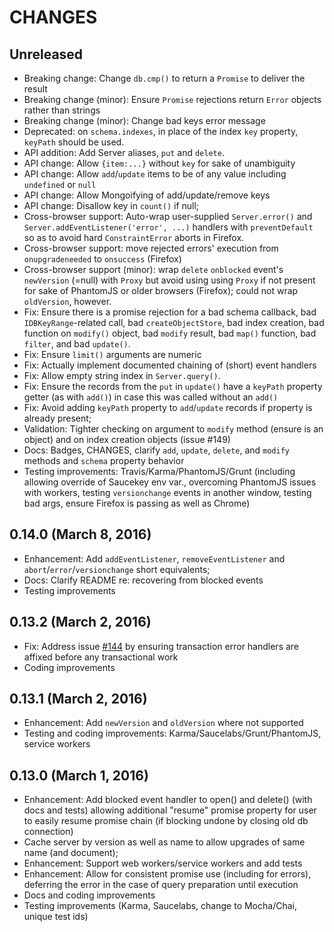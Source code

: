 # CHANGES

## Unreleased

- Breaking change: Change `db.cmp()` to return a `Promise` to deliver
    the result
- Breaking change (minor): Ensure `Promise` rejections return `Error` objects
    rather than strings
- Breaking change (minor): Change bad keys error message
- Deprecated: on `schema.indexes`, in place of the index `key` property,
    `keyPath` should be used.
- API addition: Add Server aliases, `put` and `delete`.
- API change: Allow `{item:...}` without `key` for sake of unambiguity
- API change: Allow `add`/`update` items to be of any value including
    `undefined` or `null`
- API change: Allow Mongoifying of add/update/remove keys
- API change: Disallow key in `count()` if null;
- Cross-browser support: Auto-wrap user-supplied `Server.error()` and
    `Server.addEventListener('error', ...)` handlers with `preventDefault`
    so as to avoid hard `ConstraintError` aborts in Firefox.
- Cross-browser support: move rejected errors' execution from
    `onupgradeneeded` to `onsuccess` (Firefox)
- Cross-browser support (minor): wrap `delete` `onblocked` event's
    `newVersion` (=null) with `Proxy` but avoid using using `Proxy`
    if not present for sake of PhantomJS or older browsers (Firefox);
    could not wrap `oldVersion`, however.
- Fix: Ensure there is a promise rejection for a bad schema callback,
    bad `IDBKeyRange`-related call, bad `createObjectStore`, bad index
    creation, bad function on `modify()` object, bad `modify` result,
    bad `map()` function, bad `filter`, and bad `update()`.
- Fix: Ensure `limit()` arguments are numeric
- Fix: Actually implement documented chaining of (short) event handlers
- Fix: Allow empty string index in `Server.query()`.
- Fix: Ensure the records from the `put` in `update()` have a `keyPath`
    property getter (as with `add()`) in case this was called without
    an `add()`
- Fix: Avoid adding `keyPath` property to `add`/`update` records if property
    is already present;
- Validation: Tighter checking on argument to `modify` method (ensure is
    an object) and on index creation objects (issue #149)
- Docs: Badges, CHANGES, clarify `add`, `update`, `delete`, and `modify`
    methods and `schema` property behavior
- Testing improvements: Travis/Karma/PhantomJS/Grunt (including allowing
    override of Saucekey env var., overcoming PhantomJS issues with workers,
    testing `versionchange` events in another window, testing bad args,
    ensure Firefox is passing as well as Chrome)

## 0.14.0 (March 8, 2016)

- Enhancement: Add `addEventListener`, `removeEventListener` and
  `abort`/`error`/`versionchange` short equivalents;
- Docs: Clarify README re: recovering from blocked events
- Testing improvements

## 0.13.2 (March 2, 2016)

- Fix: Address issue [#144](https://github.com/aaronpowell/db.js/issues/144)
    by ensuring transaction error handlers are affixed before any
    transactional work
- Coding improvements

## 0.13.1 (March 2, 2016)

- Enhancement: Add `newVersion` and `oldVersion` where not supported
- Testing and coding improvements: Karma/Saucelabs/Grunt/PhantomJS,
    service workers

## 0.13.0 (March 1, 2016)

- Enhancement: Add blocked event handler to open() and delete() (with docs and
    tests) allowing additional "resume" promise property for user to easily
   resume promise chain (if blocking undone by closing old db connection)
- Cache server by version as well as name to allow upgrades of same name
    (and document);
- Enhancement: Support web workers/service workers and add tests
- Enhancement: Allow for consistent promise use (including for errors),
    deferring the error in the case of query preparation until execution
- Docs and coding improvements
- Testing improvements (Karma, Saucelabs, change to Mocha/Chai, unique
    test ids)
